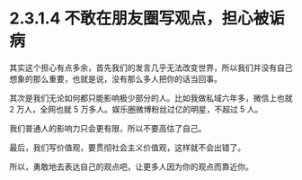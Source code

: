# 2.3.1.4 不敢在朋友圈写观点，担心被诟病

其实这个担心有点多余，首先我们的发言几乎无法改变世界，所以我们并没有自己想象的那么重要，也就是说，没有那么多人把你的话当回事。

其次是我们无论如何都只能影响极少部分的人。比如我做私域六年多，微信上也就 2 万人，全网也就 5 万多人。娱乐圈微博粉丝过亿的明星，不超过 5 人。

我们普通人的影响力只会更有限，所以不要高估了自己。

最后，我们写价值观，要贯彻社会主义价值观，这样就不会出错了。

所以，勇敢地去表达自己的观点吧，让更多人因为你的观点而靠近你。